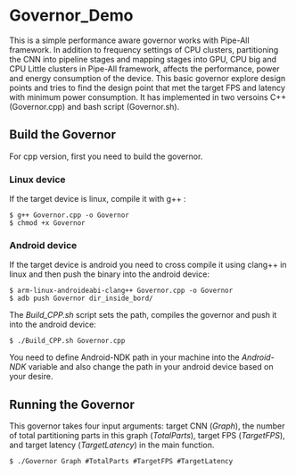 # Governor_Demo
This is a simple performance aware governor works with Pipe-All framework. In addition to frequency settings of CPU clusters, partitioning the 
CNN into pipeline stages and mapping stages into GPU, CPU big and CPU Little clusters in Pipe-All framework, affects the performance, power and 
energy consumption of the device. This basic governor explore design points and tries to find the design point that met the target FPS and latency
with minimum power consumption. It has implemented in two versoins C++ (Governor.cpp) and bash script (Governor.sh).

## Build the Governor
For cpp version, first you need to build the governor. 

### Linux device
If the target device is linux, compile it with g++ :
```
$ g++ Governor.cpp -o Governor
$ chmod +x Governor
```

### Android device
If the target device is android you need to cross compile it using clang++ in linux and then push the binary into the android device:
```
$ arm-linux-androideabi-clang++ Governor.cpp -o Governor
$ adb push Governor dir_inside_bord/
```
The *Build_CPP.sh* script sets the path, compiles the governor and push it into the android device:
```
$ ./Build_CPP.sh Governor.cpp
```
You need to define Android-NDK path in your machine into the *Android-NDK* variable and also change the path in your android device based on your desire. 


## Running the Governor
This governor takes four input arguments: target CNN (*Graph*), the number of total partitioning parts in this graph (*TotalParts*),
target FPS (*TargetFPS*), and target latency (*TargetLatency*) in the main function.
```
$ ./Governor Graph #TotalParts #TargetFPS #TargetLatency
```
